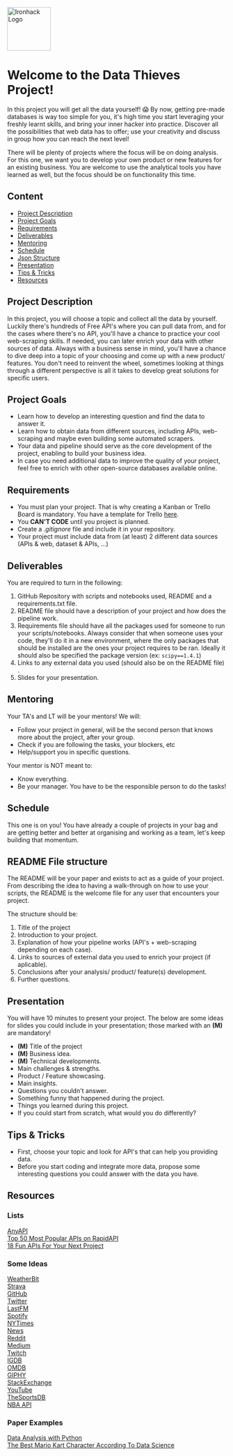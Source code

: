 <img src="https://bit.ly/2VnXWr2" alt="Ironhack Logo" width="100"/>

# Welcome to the Data Thieves Project!

In this project you will get all the data yourself! 😱 
By now, getting pre-made databases is way too simple for you, it's high time you start leveraging your freshly learnt skills, and bring your inner hacker into practice. Discover all the possibilities that web data has to offer; use your creativity and discuss in group how you can reach the next level! 

There will be plenty of projects where the focus will be on doing analysis. For this one, we want you to develop your own product or new features for an existing business. You are welcome to use the analytical tools you have learned as well, but the focus should be on functionality this time.

## Content

- [Project Description](#project-description)
- [Project Goals](#project-goals)
- [Requirements](#requirements)
- [Deliverables](#deliverables)
- [Mentoring](#mentoring)
- [Schedule](#schedule)
- [Json Structure](#json-structure)
- [Presentation](#presentation)
- [Tips & Tricks](#tips-&-tricks)
- [Resources](#resources)

<a name="project-description"></a>

## Project Description

In this project, you will choose a topic and collect all the data by yourself. Luckily there's hundreds of Free API's where you can pull data from, and for the cases where there's no API, you'll have a chance to practice your cool web-scraping skills.
If needed, you can later enrich your data with other sources of data.
Always with a business sense in mind, you'll have a chance to dive deep into a topic of your choosing and come up with a new product/ features. 
You don't need to reinvent the wheel, sometimes looking at things through a different perspective is all it takes to develop great solutions for specific users.

<a name="project-goals"></a>

## Project Goals

- Learn how to develop an interesting question and find the data to answer it.
- Learn how to obtain data from different sources, including APIs, web-scraping and maybe even building some automated scrapers.
- Your data and pipeline should serve as the core development of the project, enabling to build your business idea.
- In case you need additional data to improve the quality of your project, feel free to enrich with other open-source databases available online.

<a name="requirements"></a>

## Requirements

- You must plan your project. That is why creating a Kanban or Trello Board is mandatory. You have a template for Trello [here](https://trello.com/b/26Wr3pVF/project-3-data-thief).
- You **CAN'T CODE** until you project is planned.
- Create a _.gitignore_ file and include it in your repository.
- Your project must include data from (at least) 2 different data sources (APIs & web, dataset & APIs, ...)

<a name="deliverables"></a>

## Deliverables

You are required to turn in the following:

1. GitHub Repository with scripts and notebooks used, README and a requirements.txt file.
2. README file should have a description of your project and how does the pipeline work.
3. Requirements file should have all the packages used for someone to run your scripts/notebooks. Always consider that when someone uses your code, they'll do it in a new environment, where the only packages that should be installed are the ones your project requires to be ran. Ideally it should also be specified the package version (ex: `scipy==1.4.1`)
5. Links to any external data you used (should also be on the README file) .
6. Slides for your presentation.

<a name="mentoring"></a>

## Mentoring

Your TA's and  LT will be your mentors!
We will:

- Follow your project in general, will be the second person that knows more about the project, after your group.
- Check if you are following the tasks, your blockers, etc
- Help/support you in specific questions.

Your mentor is NOT meant to:

- Know everything.
- Be your manager. You have to be the responsible person to do the tasks!

<a name="schedule"></a>

## Schedule

This one is on you! You have already a couple of projects in your bag and are getting better and better at organising and working as a team, let's keep building that momentum.

<a name="json-structure"></a>

## README File structure

The README will be your paper and exists to act as a guide of your project. From describing the idea to having a walk-through on how to use your scripts, the README is the welcome file for any user that encounters your project.

The structure should be:

1. Title of the project
2. Introduction to your project.
3. Explanation of how your pipeline works (API's + web-scraping depending on each case).
4. Links to sources of external data you used to enrich your project (if aplicable).
5. Conclusions after your analysis/ product/ feature(s) development.
6. Further questions.

<a name="presentation"></a>

## Presentation

You will have 10 minutes to present your project. The below are some ideas for slides you could include in your presentation; those marked with an **(M)** are mandatory!

- **(M)** Title of the project
- **(M)** Business idea.
- **(M)** Technical developments.
- Main challenges & strengths.
- Product / Feature showcasing.
- Main insights.
- Questions you couldn't answer.
- Something funny that happened during the project.
- Things you learned during this project.
- If you could start from scratch, what would you do differently?

<a name="tips-&-tricks"></a>

## Tips & Tricks

- First, choose your topic and look for API's that can help you providing data.
- Before you start coding and integrate more data, propose some interesting questions you could answer with the data you have.

<a name="resources"></a>

## Resources

### Lists

[AnyAPI](https://any-api.com/)  
[Top 50 Most Popular APIs on RapidAPI](https://blog.rapidapi.com/most-popular-apis/)  
[18 Fun APIs For Your Next Project](https://medium.com/@vicbergquist/18-fun-apis-for-your-next-project-8008841c7be9)

### Some Ideas

[WeatherBit](https://www.weatherbit.io/api)  
[Strava](https://developers.strava.com/docs/reference/)  
[GitHub](https://developer.github.com/v3/)  
[Twitter](https://developer.twitter.com/en/docs.html)  
[LastFM](https://www.last.fm/api)  
[Spotify](https://developer.spotify.com/documentation/web-api/reference/)  
[NYTimes](https://web.archive.org/web/20150325135221/http://developer.nytimes.com/docs/times_newswire_api/)  
[News](https://newsapi.org/docs)  
[Reddit](https://github.com/reddit-archive/reddit/wiki/API)  
[Medium](https://github.com/Medium/medium-api-docs)  
[Twitch](https://dev.twitch.tv/docs/api/reference)  
[IGDB](https://api-docs.igdb.com/)  
[OMDB](http://www.omdbapi.com/)  
[GIPHY](https://developers.giphy.com/docs/)  
[StackExchange](https://api.stackexchange.com/docs)  
[YouTube](https://developers.google.com/youtube/v3/docs/)  
[TheSportsDB](https://github.com/enen92/script.module.thesportsdb)  
[NBA API](https://pypi.org/project/nba-api/)

### Paper Examples

[Data Analysis with Python](https://medium.com/@williamkoehrsen/data-analysis-with-python-19434f5d6324)  
[The Best Mario Kart Character According To Data Science](https://medium.com/civis-analytics/the-best-mario-kart-character-according-to-data-science-7dfb65d4c18e)
